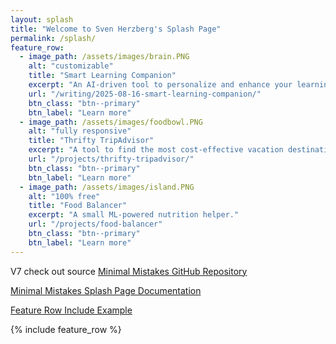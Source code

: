 ```yaml
---
layout: splash
title: "Welcome to Sven Herzberg's Splash Page"
permalink: /splash/
feature_row:
  - image_path: /assets/images/brain.PNG
    alt: "customizable"
    title: "Smart Learning Companion"
    excerpt: "An AI-driven tool to personalize and enhance your learning experience"
    url: "/writing/2025-08-16-smart-learning-companion/"
    btn_class: "btn--primary"
    btn_label: "Learn more"
  - image_path: /assets/images/foodbowl.PNG
    alt: "fully responsive"
    title: "Thrifty TripAdvisor"
    excerpt: "A tool to find the most cost-effective vacation destinations based on user preferences and budget."
    url: "/projects/thrifty-tripadvisor/"
    btn_class: "btn--primary"
    btn_label: "Learn more"
  - image_path: /assets/images/island.PNG
    alt: "100% free"
    title: "Food Balancer"
    excerpt: "A small ML-powered nutrition helper."
    url: "/projects/food-balancer"
    btn_class: "btn--primary"
    btn_label: "Learn more"      
---
```


V7
check out source
[Minimal Mistakes GitHub Repository](https://github.com/mmistakes/minimal-mistakes)

[Minimal Mistakes Splash Page Documentation](https://github.com/mmistakes/minimal-mistakes/blob/master/docs/_pages/splash-page.md)

[Feature Row Include Example](https://github.com/mmistakes/minimal-mistakes/blob/01eeb082da1c3a6abd24a142ac6d2491d91564c2/_includes/feature_row#L4)

{% include feature_row %}
